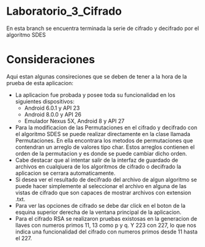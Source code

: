 # Laboratorio_3_Cifrado
En esta branch se encuentra terminada la serie de cifrado y decifrado por el algoritmo SDES
# Consideraciones
Aqui estan algunas consireciones que se deben de tener a la hora de la prueba de esta aplicacion:
* La aplicacion fue probada y posee toda su funcionalidad en los siguientes dispositivos:
    * Android 6.0.1 y API 23
    * Android 8.0.0 y API 26
    * Emulador Nexus 5X, Android 8 y API 27
* Para la modificacion de las Permutaciones en el cifrado y decifrado con el algoritmo SDES se puede realizar directamente
  en la clase llamada Permutaciones. En ella encontrara los metodos de permutaciones que contendran un arreglo de valores tipo char.
  Estos arreglos contienen el orden de la permutacion y es donde se puede cambiar dicho orden.
* Cabe destacar que al intentar salir de la interfaz de guardado de archivos en cualqiuera de los algoritmos de cifrado o decifrado la
  aplicacion se cerrara automaticamente.
* Si desea ver el resultado de decifrado del archivo de algun algoritmo se puede hacer simplemente al seleccionar el archivo en alguna 
  de las vistas de cifrado que son capaces de mostrar archivos con extension .txt.
* Para ver las opciones de cifrado se debe dar click en el boton de la esquina superior derecha de la ventana principal de la aplicacion.
* Para el cifrado RSA se realizaron pruebas existosas en la generacion de llaves con numeros primos 11, 13 como p y q. Y 223 con 227, lo
  que nos indica una funcionalidad del cifrado con numeros primos desde 11 hasta el 227.
